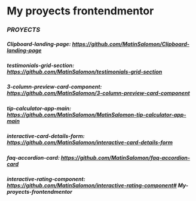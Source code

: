 # My proyects frontendmentor
### _PROYECTS_
##### _Clipboard-landing-page:_ https://github.com/MatinSalomon/Clipboard-landing-page
##### _testimonials-grid-section:_ https://github.com/MatinSalomon/testimonials-grid-section
##### _3-column-preview-card-component:_ https://github.com/MatinSalomon/3-column-preview-card-component
##### _tip-calculator-app-main:_ https://github.com/MatinSalomon/MatinSalomon-tip-calculator-app-main
##### _interactive-card-details-form:_ https://github.com/MatinSalomon/interactive-card-details-form
##### _faq-accordion-card:_ https://github.com/MatinSalomon/faq-accordion-card
##### _interactive-rating-component:_ https://github.com/MatinSalomon/interactive-rating-component# My-proyects-frontendmentor
